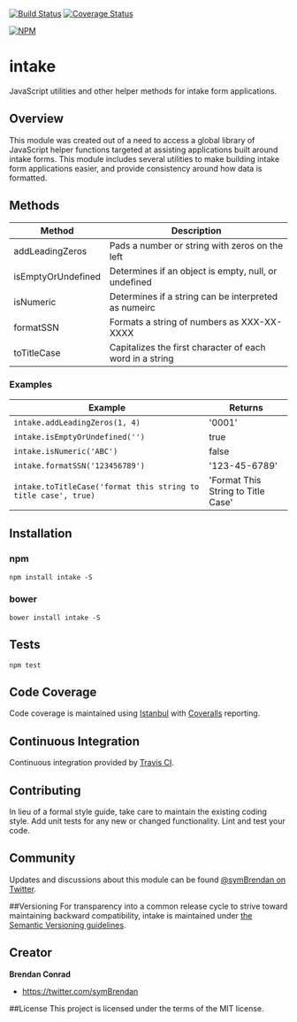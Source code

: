 [![Build Status](https://travis-ci.org/brencon/intake.svg?branch=master)](https://travis-ci.org/brencon/intake) [![Coverage Status](https://coveralls.io/repos/brencon/intake/badge.svg?branch=master&service=github)](https://coveralls.io/github/brencon/intake?branch=master)

[![NPM](https://nodei.co/npm/intake.png)](https://nodei.co/npm/intake/)

# intake
JavaScript utilities and other helper methods for intake form applications.

## Overview
This module was created out of a need to access a global library of JavaScript helper functions targeted at assisting applications built around intake forms. This module includes several utilities to make building intake form applications easier, and provide consistency around how data is formatted.

## Methods
| Method          | Description   |
| --------------- |---------------|
| addLeadingZeros | Pads a number or string with zeros on the left |
| isEmptyOrUndefined | Determines if an object is empty, null, or undefined |
| isNumeric | Determines if a string can be interpreted as numeirc |
| formatSSN | Formats a string of numbers as XXX-XX-XXXX |
| toTitleCase | Capitalizes the first character of each word in a string |

### Examples
| Example | Returns |
| ------- | ------- |
| `intake.addLeadingZeros(1, 4)` | '0001' |
| `intake.isEmptyOrUndefined('')` | true |
| `intake.isNumeric('ABC')` | false
| `intake.formatSSN('123456789')` | '123-45-6789' |
| `intake.toTitleCase('format this string to title case', true)` | 'Format This String to Title Case' |

## Installation

### npm
`npm install intake -S`

### bower
`bower install intake -S`

## Tests
`npm test`

## Code Coverage
Code coverage is maintained using [Istanbul](http://gotwarlost.github.io/istanbul/) with [Coveralls](https://coveralls.io) reporting.

## Continuous Integration
Continuous integration provided by [Travis CI](https://travis-ci.org).

## Contributing
In lieu of a formal style guide, take care to maintain the existing coding style. Add unit tests for any new or changed functionality. Lint and test your code.

## Community
Updates and discussions about this module can be found [@symBrendan on Twitter](https://twitter.com/symBrendan).

##Versioning
For transparency into a common release cycle to strive toward maintaining backward compatibility, intake is maintained under [the Semantic Versioning guidelines](http://semver.org/).

## Creator

**Brendan Conrad**

- <https://twitter.com/symBrendan>

##License
This project is licensed under the terms of the MIT license.
